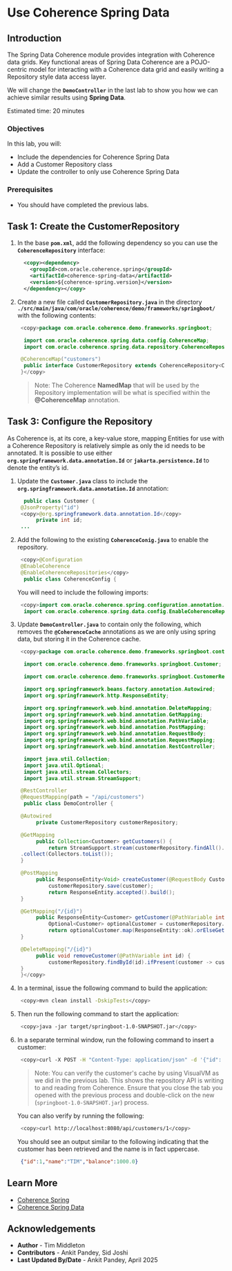 # Use Coherence Spring Data

## Introduction

The Spring Data Coherence module provides integration with Coherence data grids. Key functional areas of 
Spring Data Coherence are a POJO-centric model for interacting with a Coherence data grid and easily writing a Repository style data access layer.

We will change the **`DemoController`** in the last lab to show you how we can achieve similar results using **Spring Data**. 

Estimated time: 20 minutes

### Objectives

In this lab, you will:
     
* Include the dependencies for Coherence Spring Data
* Add a Customer Repository class
* Update the controller to only use Coherence Spring Data

### Prerequisites
     
* You should have completed the previous labs.

## Task 1: Create the CustomerRepository

1. In the base **`pom.xml`**, add the following dependency so you can use the **`CoherenceRepository`** interface:

    ```xml
      <copy><dependency>
        <groupId>com.oracle.coherence.spring</groupId>
        <artifactId>coherence-spring-data</artifactId>
        <version>${coherence-spring.version}</version>
      </dependency></copy>
    ```

2. Create a new file called **`CustomerRepository.java`** in the directory **`./src/main/java/com/oracle/coherence/demo/frameworks/springboot/`** with the following contents:

    ```java
     <copy>package com.oracle.coherence.demo.frameworks.springboot;

      import com.oracle.coherence.spring.data.config.CoherenceMap;
      import com.oracle.coherence.spring.data.repository.CoherenceRepository;

     @CoherenceMap("customers")
      public interface CustomerRepository extends CoherenceRepository<Customer, Integer> {
     }</copy>
    ```

    > Note: The Coherence **NamedMap** that will be used by the Repository implementation will be what is specified within the **@CoherenceMap** annotation.

## Task 3: Configure the Repository

As Coherence is, at its core, a key-value store, mapping Entities for use with a Coherence Repository is relatively simple as only the id needs to be annotated. It is possible to use either **`org.springframework.data.annotation.Id`** or **`jakarta.persistence.Id`** to denote the entity’s id.

1. Update the **`Customer.java`** class to include the **`org.springframework.data.annotation.Id`** annotation:
   
    ```java
      public class Customer {
     @JsonProperty("id")
     <copy>@org.springframework.data.annotation.Id</copy>
          private int id;
     ...
    ```
    
2. Add the following to the existing **`CoherenceConig.java`** to enable the repository.

    ```java
     <copy>@Configuration
     @EnableCoherence
     @EnableCoherenceRepositories</copy>
      public class CoherenceConfig {
    ```
    
    You will need to include the following imports:

    ```java
     <copy>import com.oracle.coherence.spring.configuration.annotation.EnableCoherence;
      import com.oracle.coherence.spring.data.config.EnableCoherenceRepositories;</copy>
    ```

3. Update **`DemoController.java`** to contain only the following, which removes the **`@CoherenceCache`** annotations as we are only using spring data, but storing it in the Coherence cache.

    ```java
     <copy>package com.oracle.coherence.demo.frameworks.springboot.controller;
    
      import com.oracle.coherence.demo.frameworks.springboot.Customer;
    
      import com.oracle.coherence.demo.frameworks.springboot.CustomerRepository;
    
      import org.springframework.beans.factory.annotation.Autowired;
      import org.springframework.http.ResponseEntity;
    
      import org.springframework.web.bind.annotation.DeleteMapping;
      import org.springframework.web.bind.annotation.GetMapping;
      import org.springframework.web.bind.annotation.PathVariable;
      import org.springframework.web.bind.annotation.PostMapping;
      import org.springframework.web.bind.annotation.RequestBody;
      import org.springframework.web.bind.annotation.RequestMapping;
      import org.springframework.web.bind.annotation.RestController;
    
      import java.util.Collection;
      import java.util.Optional;
      import java.util.stream.Collectors;
      import java.util.stream.StreamSupport;
    
     @RestController
     @RequestMapping(path = "/api/customers")
      public class DemoController {
    
     @Autowired
          private CustomerRepository customerRepository;
    
     @GetMapping
          public Collection<Customer> getCustomers() {
              return StreamSupport.stream(customerRepository.findAll().spliterator(), false)
     .collect(Collectors.toList());
     }
    
     @PostMapping
          public ResponseEntity<Void> createCustomer(@RequestBody Customer customer) {
              customerRepository.save(customer);
              return ResponseEntity.accepted().build();
     }
    
     @GetMapping("/{id}")
          public ResponseEntity<Customer> getCustomer(@PathVariable int id) {
              Optional<Customer> optionalCustomer = customerRepository.findById(id);
              return optionalCustomer.map(ResponseEntity::ok).orElseGet(() -> ResponseEntity.notFound().build());
     }
    
     @DeleteMapping("/{id}")
          public void removeCustomer(@PathVariable int id) {
              customerRepository.findById(id).ifPresent(customer -> customerRepository.delete(customer));
     }
     }</copy>
    ```

4. In a terminal, issue the following command to build the application:

    ```bash
     <copy>mvn clean install -DskipTests</copy>
    ```

5. Then run the following command to start the application:

    ```bash
     <copy>java -jar target/springboot-1.0-SNAPSHOT.jar</copy>
    ```
6. In a separate terminal window, run the following command to insert a customer:

    ```bash
     <copy>curl -X POST -H "Content-Type: application/json" -d '{"id": 1, "name": "Tim", "balance": 1000}' http://localhost:8080/api/customers</copy>
    ```

    > Note: You can verify the customer's cache by using VisualVM as we did in the previous lab. This shows the repository API is writing to and reading from Coherence. Ensure that you close the tab you opened with the previous process and double-click on the new (`springboot-1.0-SNAPSHOT.jar`) process.

    You can also verify by running the following:
    ```bash
     <copy>curl http://localhost:8080/api/customers/1</copy>
    ```   

    You should see an output similar to the following indicating that the customer has been retrieved and the name is in fact uppercase.

    ```json 
     {"id":1,"name":"TIM","balance":1000.0}
    ```

## Learn More

* [Coherence Spring](https://docs.coherence.community/coherence-spring/docs/latest/)    
* [Coherence Spring Data](https://docs.coherence.community/coherence-spring/docs/latest/refdocs/reference/html/spring-data.html#spring-data)



## Acknowledgements

* **Author** - Tim Middleton
* **Contributors** - Ankit Pandey, Sid Joshi
* **Last Updated By/Date** - Ankit Pandey, April 2025